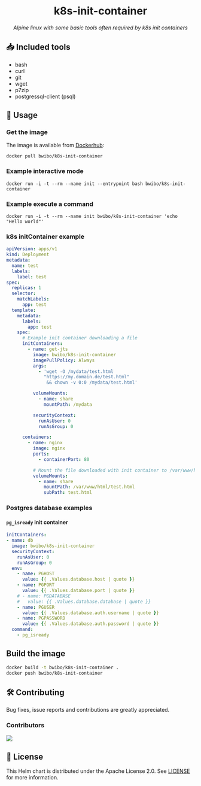 
<h1 align="center">k8s-init-container</h1>

<p align="center">
    <em>Alpine linux with some basic tools often required by k8s init containers</em>
</p>

## :inbox_tray: Included tools

* bash
* curl
* git
* wget
* p7zip
* postgressql-client (psql)

## :rocket: Usage

### Get the image

The image is available from [Dockerhub](https://hub.docker.com/repository/docker/bwibo/k8s-init-container):

```shell
docker pull bwibo/k8s-init-container
```

### Example interactive mode

```shell
docker run -i -t --rm --name init --entrypoint bash bwibo/k8s-init-container
```

### Example execute a command

```shell
docker run -i -t --rm --name init bwibo/k8s-init-container 'echo "Hello world"'
```

### k8s initContainer example

```yaml
apiVersion: apps/v1
kind: Deployment
metadata:
  name: test
  labels:
    label: test
spec:
  replicas: 1
  selector:
    matchLabels:
      app: test
  template:
    metadata:
      labels:
        app: test
    spec:
      # Example init container downloading a file
      initContainers:
        - name: get-jts
          image: bwibo/k8s-init-container
          imagePullPolicy: Always
          args:
            - 'wget -O /mydata/test.html
              "https://my.domain.de/test.html"
               && chown -v 0:0 /mydata/test.html'

          volumeMounts:
            - name: share
              mountPath: /mydata

          securityContext:
            runAsUser: 0
            runAsGroup: 0

      containers:
        - name: nginx
          image: nginx
          ports:
            - containerPort: 80

          # Mount the file downloaded with init container to /var/www/html
          volumeMounts:
            - name: share
              mountPath: /var/www/html/test.html
              subPath: test.html
```

### Postgres database examples

#### `pg_isready` init container

```yaml
initContainers:
- name: db
  image: bwibo/k8s-init-container
  securityContext:
    runAsUser: 0
    runAsGroup: 0
  env:
    - name: PGHOST
      value: {{ .Values.database.host | quote }}
    - name: PGPORT
      value: {{ .Values.database.port | quote }}
    # - name: PGDATABASE
    #   value: {{ .Values.database.database | quote }}
    - name: PGUSER
      value: {{ .Values.database.auth.username | quote }}
    - name: PGPASSWORD
      value: {{ .Values.database.auth.password | quote }}
  command:
    - pg_isready

```

## Build the image

```bash
docker build -t bwibo/k8s-init-container .
docker push bwibo/k8s-init-container
```

## :hammer_and_wrench: Contributing

Bug fixes, issue reports and contributions are greatly appreciated.

### Contributors

<a href="https://github.com/bwibo">
  <img src="https://contrib.rocks/image?repo=bwibo/k8s-init-container" />
</a>

## :memo: License

This Helm chart is distributed under the Apache License 2.0. See [LICENSE](LICENSE) for more information.
